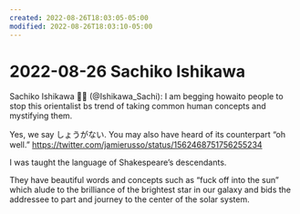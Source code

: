 ```yaml
---
created: 2022-08-26T18:03:05-05:00
modified: 2022-08-26T18:03:10-05:00
---
```


# 2022-08-26 Sachiko Ishikawa

Sachiko Ishikawa 💙💛 (@Ishikawa_Sachi): I am begging howaito people to stop this orientalist bs trend of taking common human concepts and mystifying them.

Yes, we say しょうがない. You may also have heard of its counterpart “oh well.” https://twitter.com/jamierusso/status/1562468751756255234

I was taught the language of Shakespeare’s descendants.

They have beautiful words and concepts such as “fuck off into the sun” which alude to the brilliance of the brightest star in our galaxy and bids the addressee to part and journey to the center of the solar system.


